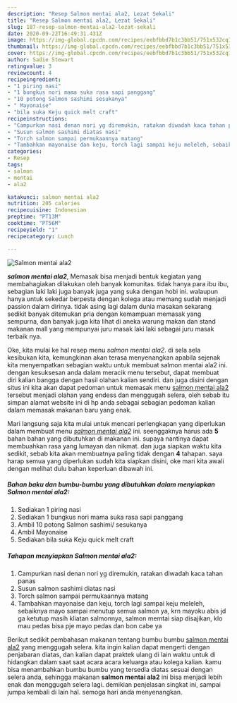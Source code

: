 ```yaml
---
description: "Resep Salmon mentai ala2, Lezat Sekali"
title: "Resep Salmon mentai ala2, Lezat Sekali"
slug: 187-resep-salmon-mentai-ala2-lezat-sekali
date: 2020-09-22T16:49:31.431Z
image: https://img-global.cpcdn.com/recipes/eebfbbd7b1c3bb51/751x532cq70/salmon-mentai-ala2-foto-resep-utama.jpg
thumbnail: https://img-global.cpcdn.com/recipes/eebfbbd7b1c3bb51/751x532cq70/salmon-mentai-ala2-foto-resep-utama.jpg
cover: https://img-global.cpcdn.com/recipes/eebfbbd7b1c3bb51/751x532cq70/salmon-mentai-ala2-foto-resep-utama.jpg
author: Sadie Stewart
ratingvalue: 3
reviewcount: 4
recipeingredient:
- "1 piring nasi"
- "1 bungkus nori mama suka rasa sapi panggang"
- "10 potong Salmon sashimi sesukanya"
- " Mayonaise"
- "bila suka Keju quick melt craft"
recipeinstructions:
- "Campurkan nasi denan nori yg diremukin, ratakan diwadah kaca tahan panas"
- "Susun salmon sashimi diatas nasi"
- "Torch salmon sampai permukaannya matang"
- "Tambahkan mayonaise dan keju, torch lagi sampai keju meleleh, sebaiknya mayo sampai menutup semua salmon ya, krn mayoku abis jd ga ketutup masih kliatan salmonnya, salmon memtai siap disajikan, klo mau pedas bisa pje mayo pedas dan bon cabe ya"
categories:
- Resep
tags:
- salmon
- mentai
- ala2

katakunci: salmon mentai ala2 
nutrition: 205 calories
recipecuisine: Indonesian
preptime: "PT13M"
cooktime: "PT56M"
recipeyield: "1"
recipecategory: Lunch

---
```



![Salmon mentai ala2](https://img-global.cpcdn.com/recipes/eebfbbd7b1c3bb51/751x532cq70/salmon-mentai-ala2-foto-resep-utama.jpg)

<b><i>salmon mentai ala2</i></b>, Memasak bisa menjadi bentuk kegiatan yang membahagiakan dilakukan oleh banyak komunitas. tidak hanya para ibu ibu, sebagian laki laki juga banyak juga yang suka dengan hobi ini. walaupun hanya untuk sekedar berpesta dengan kolega atau memang sudah menjadi passion dalam dirinya. tidak asing lagi dalam dunia masakan sekarang sedikit banyak ditemukan pria dengan kemampuan memasak yang sempurna, dan banyak juga kita lihat di aneka warung makan dan stand makanan mall yang mempunyai juru masak laki laki sebagai juru masak terbaik nya.



Oke, kita mulai ke hal resep menu <i>salmon mentai ala2</i>. di sela sela kesibukan kita, kemungkinan akan terasa menyenangkan apabila sejenak kita menyempatkan sebagian waktu untuk membuat salmon mentai ala2 ini. dengan kesuksesan anda dalam meracik menu tersebut, dapat membuat diri kalian bangga dengan hasil olahan kalian sendiri. dan juga disini dengan situs ini kita akan dapat pedoman untuk memasak menu <u>salmon mentai ala2</u> tersebut menjadi olahan yang endess dan menggugah selera, oleh sebab itu simpan alamat website ini di hp anda sebagai sebagian pedoman kalian dalam memasak makanan baru yang enak.


Mari langsung saja kita mulai untuk mencari perlengkapan yang diperlukan dalam membuat menu <u><i>salmon mentai ala2</i></u> ini. seenggaknya harus ada <b>5</b> bahan bahan yang dibutuhkan di makanan ini. supaya nantinya dapat membuahkan rasa yang lumayan dan nikmat. dan juga siapkan waktu kita sedikit, sebab kita akan membuatnya paling tidak dengan <b>4</b> tahapan. saya harap semua yang diperlukan sudah kita siapkan disini, oke mari kita awali dengan melihat dulu bahan keperluan dibawah ini.

<!--inarticleads1-->

##### Bahan baku dan bumbu-bumbu yang dibutuhkan dalam menyiapkan Salmon mentai ala2:

1. Sediakan 1 piring nasi
1. Sediakan 1 bungkus nori mama suka rasa sapi panggang
1. Ambil 10 potong Salmon sashimi/ sesukanya
1. Ambil  Mayonaise
1. Sediakan bila suka Keju quick melt craft




<!--inarticleads2-->

##### Tahapan menyiapkan Salmon mentai ala2:

1. Campurkan nasi denan nori yg diremukin, ratakan diwadah kaca tahan panas
1. Susun salmon sashimi diatas nasi
1. Torch salmon sampai permukaannya matang
1. Tambahkan mayonaise dan keju, torch lagi sampai keju meleleh, sebaiknya mayo sampai menutup semua salmon ya, krn mayoku abis jd ga ketutup masih kliatan salmonnya, salmon memtai siap disajikan, klo mau pedas bisa pje mayo pedas dan bon cabe ya




Berikut sedikit pembahasan makanan tentang bumbu bumbu <u>salmon mentai ala2</u> yang menggugah selera. kita ingin kalian dapat mengerti dengan penjabaran diatas, dan kalian dapat praktek ulang di lain waktu untuk di hidangkan dalam saat saat acara acara keluarga atau kolega kalian. kamu bisa menambahkan bumbu bumbu yang tersedia diatas sesuai dengan selera anda, sehingga makanan <b>salmon mentai ala2</b> ini bisa menjadi lebih enak dan menggugah selera lagi. demikian penjelasan singkat ini, sampai jumpa kembali di lain hal. semoga hari anda menyenangkan.
